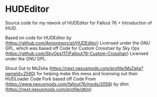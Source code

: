 # HUDEditor
Source code for my rework of HUDEditor for Fallout 76 + Introduction of iHUD.

Based on code for HUDEditor by (https://github.com/Annorexorcist/HUDEditor) Licensed under the GNU GPL, which was based off
Code for Custom Crosshair by Sky Ops (https://github.com/SkyOps117/Fallout76-Custom-Crosshair) Licensed under the GNU GPL.

Shout Out to MsZelia (https://next.nexusmods.com/profile/MsZelia?gameId=2590) for helping make this mess
and licensing out their HUDLoader Code Fork based off 
Code From (https://www.nexusmods.com/fallout76/mods/2056) by
dtim (https://next.nexusmods.com/profile/dtim)

